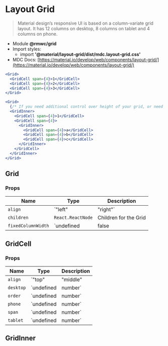 # Layout Grid

> Material design’s responsive UI is based on a column-variate grid layout. It has 12 columns on desktop, 8 columns on tablet and 4 columns on phone.

- Module **@rmwc/grid**
- Import styles:
  - import **'@material/layout-grid/dist/mdc.layout-grid.css'**
- MDC Docs: [https://material.io/develop/web/components/layout-grid/](https://material.io/develop/web/components/layout-grid/)

```jsx
<Grid>
  <GridCell span={4}>1</GridCell>
  <GridCell span={4}>2</GridCell>
  <GridCell span={4}>3</GridCell>
</Grid>
```

```jsx
<Grid>
  {/* If you need additional control over height of your grid, or need to add SubGrids, you can add your own GridInner components. */}
  <GridInner>
    <GridCell span={4}>1</GridCell>
    <GridCell span={4}>
      <GridInner>
        <GridCell span={4}>a</GridCell>
        <GridCell span={4}>b</GridCell>
        <GridCell span={4}>c</GridCell>
      </GridInner>
    </GridCell>
  </GridInner>
</Grid>
```

## Grid
### Props

| Name | Type | Description |
|------|------|-------------|
| `align` | `"left" | "right"` | Specifies the alignment of the whole grid. |
| `children` | `React.ReactNode` | Children for the Grid |
| `fixedColumnWidth` | `undefined | false | true` | Specifies the grid should have fixed column width. |


## GridCell
### Props

| Name | Type | Description |
|------|------|-------------|
| `align` | `"top" | "middle" | "bottom"` | Specifies the alignment of cell |
| `desktop` | `undefined | number` | Number of columns to span on a desktop. |
| `order` | `undefined | number` | Specifies the order of the cell. |
| `phone` | `undefined | number` | Number of columns to span on a phone. |
| `span` | `undefined | number` | Default number of columns to span. |
| `tablet` | `undefined | number` | Number of columns to span on a tablet. |


## GridInner


